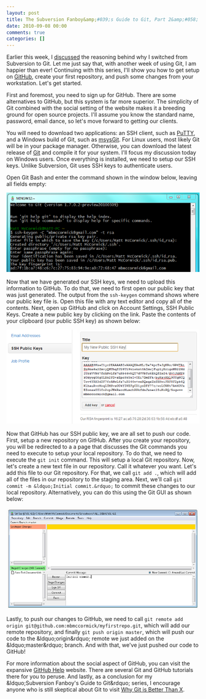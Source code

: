 ```yaml
---
layout: post
title: The Subversion Fanboy&amp;#039;s Guide to Git, Part 2&amp;#058; Pushing to GitHub
date: 2010-09-08 00:00
comments: true
categories: []
---
```

<p>Earlier this week, I <a href="http://mbmccormick.com/2010/08/the-subversion-fanboys-guide-to-git-part-1-why-git-is-better/" target="_blank">discussed</a> the reasoning behind why I switched from Subversion to Git. Let me just say that, with another week of using Git, I am happier than ever! Continuing with this series, I'll show you how to get setup on <a href="http://github.com" target="_blank">GitHub</a>, create your first repository, and push some changes from your workstation. Let's get started.</p>

<p>First and foremost, you need to sign up for GitHub. There are some alternatives to GitHub, but this system is far more superior. The simplicity of Git combined with the social setting of the website makes it a breeding ground for open source projects. I'll assume you know the standard name, password, email dance, so let's move forward to getting our clients.</p>

<p>You will need to download two applications: an SSH client, such as <a href="http://www.chiark.greenend.org.uk/~sgtatham/putty/" target="_blank">PuTTY</a>, and a Windows build of Git, such as <a href="http://code.google.com/p/msysgit/" target="_blank">msysGit</a>. For Linux users, most likely Git will be in your package manager. Otherwise, you can download the latest release of <a href="http://git-scm.com/" target="_blank">Git</a> and compile it for your system. I'll focus my discussion today on Windows users. Once everything is installed, we need to setup our SSH keys. Unlike Subversion, Git uses SSH keys to authenticate users.</p>

<p>Open Git Bash and enter the command shown in the window below, leaving all fields empty:</p>

<a href="/images/2012/05/cap1.png"><img src="/images/2012/05/cap1.png" /></a>

<p>Now that we have generated our SSH keys, we need to upload this information to GitHub. To do that, we need to first open our public key that was just generated. The output from the <code>ssh-keygen</code> command shows where our public key file is. Open this file with any text editor and copy all of the contents. Next, open up GitHub and click on Account Settings, SSH Public Keys. Create a new public key by clicking on the link. Paste the contents of your clipboard (our public SSH key) as shown below:</p>

<a href="/images/2012/05/cap2.png"><img src="/images/2012/05/cap2.png" /></a>

<p>Now that GitHub has our SSH public key, we are all set to push our code. First, setup a new repository on GitHub. After you create your repository, you will be redirected to a a page that discusses the Git commands you need to execute to setup your local repository. To do that, we need to execute the <code>git init</code> command. This will setup a local Git repository. Now, let's create a new text file in our repository. Call it whatever you want. Let's add this file to our Git repository. For that, we call <code>git add .</code>, which will add all of the files in our repository to the staging area. Next, we'll call <code>git commit -m &amp;ldquo;Initial commit.&amp;rdquo;</code> to commit these changes to our local repository. Alternatively, you can do this using the Git GUI as shown below:</p>

<a href="/images/2012/05/cap3.png"><img src="/images/2012/05/cap3.png" /></a>

<p>Lastly, to push our changes to GitHub, we need to call <code>git remote add origin git@github.com:mbmccormick/myfirstrepo.git</code>, which will add our remote repository, and finally <code>git push origin master</code>, which will push our code to the &amp;ldquo;origin&amp;rdquo; remote we just added on the &amp;ldquo;master&amp;rdquo; branch. And with that, we've just pushed our code to GitHub!</p>

<p>For more information about the social aspect of GitHub, you can visit the expansive <a href="http://help.github.com/" target="_blank">GitHub Help</a> website. There are several Git and GitHub tutorials there for you to peruse. And lastly, as a conclusion for my &amp;ldquo;Subversion Fanboy's Guide to Git&amp;rdquo; series, I encourage anyone who is still skeptical about Git to visit <a href="http://whygitisbetterthanx.com/" target="_blank">Why Git is Better Than X</a>.</p>
